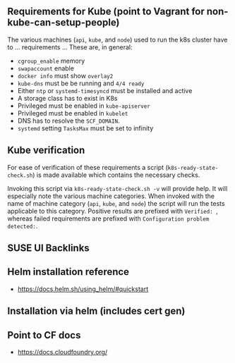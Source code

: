 ## Requirements for Kube (point to Vagrant for non-kube-can-setup-people)

The various machines (`api`, `kube`, and `node`) used to run the k8s cluster have to ... requirements ...
These are, in general:

* `cgroup_enable` memory
* `swapaccount` enable
* `docker info` must show `overlay2`
* `kube-dns` must be be running and `4/4 ready`
* Either `ntp` or `systemd-timesyncd` must be installed and active
* A storage class has to exist in K8s
* Privileged must be enabled in `kube-apiserver`
* Privileged must be enabled in `kubelet`
* DNS has to resolve the `SCF_DOMAIN`.
* `systemd` setting `TasksMax` must be set to infinity

## Kube verification

For ease of verification of these requirements a script (`k8s-ready-state-check.sh`) is made available which contains the necessary checks.

Invoking this script via `k8s-ready-state-check.sh -v` will provide help. It will especially note the various machine categories. When invoked with the name of machine category (`api`, `kube`, and `node`) the script will run the tests applicable to this category. Positive results are prefixed with `Verified: `, whereas failed requirements are prefixed with `Configuration problem detected:`.

## SUSE UI Backlinks
## Helm installation reference

* https://docs.helm.sh/using_helm/#quickstart

## Installation via helm (includes cert gen)
## Point to CF docs

* https://docs.cloudfoundry.org/
